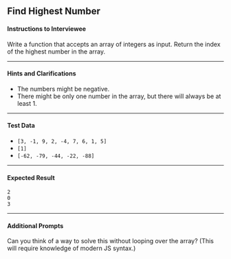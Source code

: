 ## Find Highest Number

#### Instructions to Interviewee
Write a function that accepts an array of integers as input. Return the index of the highest number in the array.

---
#### Hints and Clarifications
- The numbers might be negative.
- There might be only one number in the array, but there will always be at least 1.

---
#### Test Data
- `[3, -1, 9, 2, -4, 7, 6, 1, 5]`
- `[1]`
- `[-62, -79, -44, -22, -88]`

---
#### Expected Result
```
2 
0
3
```

---
#### Additional Prompts
Can you think of a way to solve this without looping over the array? (This will require knowledge of modern JS syntax.)
